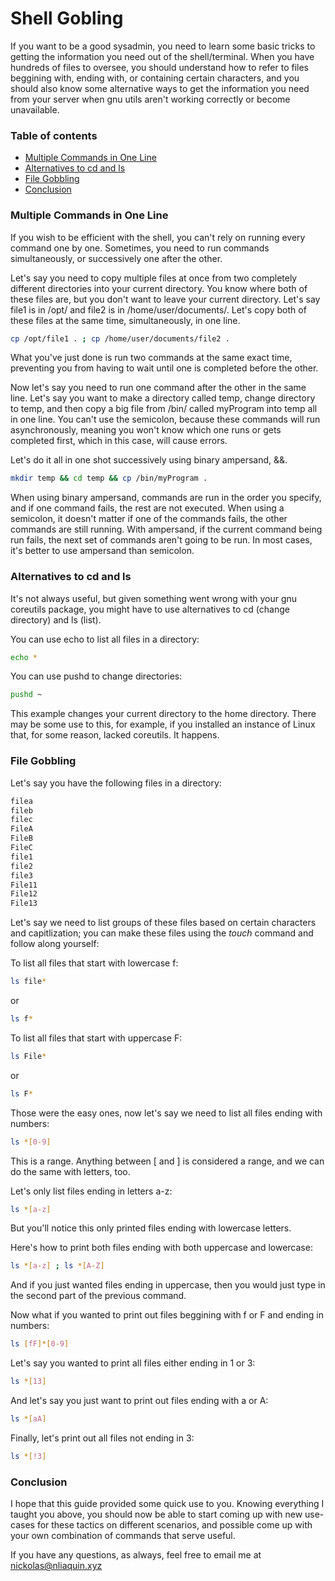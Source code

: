 # Shell Gobling
If you want to be a good sysadmin, you need to learn some basic tricks to getting the information you need out of the shell/terminal. When you have hundreds of files to oversee, you should understand how to refer to files beggining with, ending with, or containing certain characters, and you should also know some alternative ways to get the information you need from your server when gnu utils aren't working correctly or become unavailable.

### Table of contents
 - [Multiple Commands in One Line](#multiple-commands-in-one-line)
 - [Alternatives to cd and ls](#alternatives-to-cd-and-ls)
 - [File Gobbling](#file-gobbling)
 - [Conclusion](#conclusion)

### Multiple Commands in One Line
If you wish to be efficient with the shell, you can't rely on running every command one by one. Sometimes, you need to run commands simultaneously, or successively one after the other.

Let's say you need to copy multiple files at once from two completely different directories into your current directory. You know where both of these files are, but you don't want to leave your current directory. Let's say file1 is in /opt/ and file2 is in /home/user/documents/. Let's copy both of these files at the same time, simultaneously, in one line.
```bash
cp /opt/file1 . ; cp /home/user/documents/file2 .
```

What you've just done is run two commands at the same exact time, preventing you from having to wait until one is completed before the other.

Now let's say you need to run one command after the other in the same line. Let's say you want to make a directory called temp, change directory to temp, and then copy a big file from /bin/ called myProgram into temp all in one line. You can't use the semicolon, because these commands will run asynchronously, meaning you won't know which one runs or gets completed first, which in this case, will cause errors.

Let's do it all in one shot successively using binary ampersand, &&.
```bash
mkdir temp && cd temp && cp /bin/myProgram .
```

When using binary ampersand, commands are run in the order you specify, and if one command fails, the rest are not executed. When using a semicolon, it doesn't matter if one of the commands fails, the other commands are still running. With ampersand, if the current command being run fails, the next set of commands aren't going to be run. In most cases, it's better to use ampersand than semicolon.

### Alternatives to cd and ls
It's not always useful, but given something went wrong with your gnu coreutils package, you might have to use alternatives to cd (change directory) and ls (list).

You can use echo to list all files in a directory:
```bash
echo *
```

You can use pushd to change directories:
```bash
pushd ~
```

This example changes your current directory to the home directory. There may be some use to this, for example, if you installed an instance of Linux that, for some reason, lacked coreutils. It happens.

### File Gobbling
Let's say you have the following files in a directory:
```bash
filea
fileb
filec
FileA
FileB
FileC
file1
file2
file3
File11
File12
File13
```

Let's say we need to list groups of these files based on certain characters and capitlization; you can make these files using the *touch* command and follow along yourself:

To list all files that start with lowercase f:
```bash
ls file*
```

or

```bash
ls f*
```

To list all files that start with uppercase F:
```bash
ls File*
```

or

```bash
ls F*
```

Those were the easy ones, now let's say we need to list all files ending with numbers:
```bash
ls *[0-9]
```

This is a range. Anything between [ and ] is considered a range, and we can do the same with letters, too.

Let's only list files ending in letters a-z:
```bash
ls *[a-z]
```

But you'll notice this only printed files ending with lowercase letters.

Here's how to print both files ending with both uppercase and lowercase:
```bash
ls *[a-z] ; ls *[A-Z]
```

And if you just wanted files ending in uppercase, then you would just type in the second part of the previous command.

Now what if you wanted to print out files beggining with f or F and ending in numbers:
```bash
ls [fF]*[0-9]
```

Let's say you wanted to print all files either ending in 1 or 3:
```bash
ls *[13]
```

And let's say you just want to print out files ending with a or A:
```bash
ls *[aA]
```

Finally, let's print out all files not ending in 3:
```bash
ls *[!3]
```

### Conclusion
I hope that this guide provided some quick use to you. Knowing everything I taught you above, you should now be able to start coming up with new use-cases for these tactics on different scenarios, and possible come up with your own combination of commands that serve useful.

If you have any questions, as always, feel free to email me at nickolas@nliaquin.xyz
